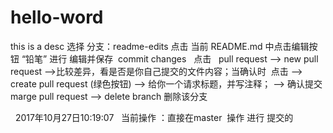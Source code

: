 # hello-word
this is a desc
选择 分支：readme-edits 
点击 当前  README.md 中点击编辑按钮 “铅笔”
进行 编辑并保存  commit changes
 
点击 
 pull request 
 --> new pull request 
 -->比较差异，看是否是你自己提交的文件内容；当确认时  点击
 --> create pull request (绿色按钮)
 --> 给你一个请求标题，并写注释；
 --> 确认提交 marge pull request 
 --> delete branch 删除该分支
 
 
2017年10月27日10:19:07 
 当前操作 ：直接在master  操作 进行 提交的

